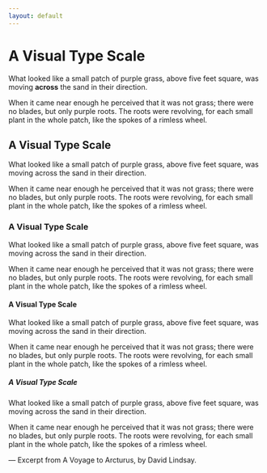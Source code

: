 ```yaml
---
layout: default
---
```


# A Visual Type Scale

What looked like a small patch of purple grass, above five feet square, was moving **across** the sand in their direction.

When it came near enough he perceived that it was not grass; there were no blades, but only purple roots. The roots were revolving, for each small plant in the whole patch, like the spokes of a rimless wheel.

## A Visual Type Scale

What looked like a small patch of purple grass, above five feet square, was moving across the sand in their direction.

When it came near enough he perceived that it was not grass; there were no blades, but only purple roots. The roots were revolving, for each small plant in the whole patch, like the spokes of a rimless wheel.

### A Visual Type Scale

What looked like a small patch of purple grass, above five feet square, was moving across the sand in their direction.

When it came near enough he perceived that it was not grass; there were no blades, but only purple roots. The roots were revolving, for each small plant in the whole patch, like the spokes of a rimless wheel.

#### A Visual Type Scale

What looked like a small patch of purple grass, above five feet square, was moving across the sand in their direction.

When it came near enough he perceived that it was not grass; there were no blades, but only purple roots. The roots were revolving, for each small plant in the whole patch, like the spokes of a rimless wheel.

##### A Visual Type Scale

What looked like a small patch of purple grass, above five feet square, was moving across the sand in their direction.

When it came near enough he perceived that it was not grass; there were no blades, but only purple roots. The roots were revolving, for each small plant in the whole patch, like the spokes of a rimless wheel.

<!-- make this tiny -->

— Excerpt from A Voyage to Arcturus, by David Lindsay.

